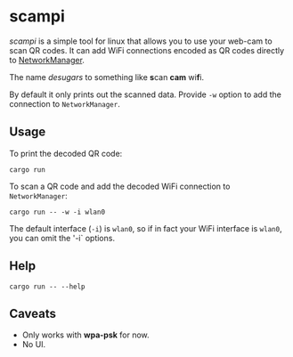 # scampi
*scampi* is a simple tool for linux that allows you to use your web-cam to scan
QR codes. It can add WiFi connections encoded as QR codes directly to
[NetworkManager](https://www.networkmanager.dev/).

The name *desugars* to something like **s**can **cam** wi**f**i.

By default it only prints out the scanned data. Provide `-w` option to add the
connection to `NetworkManager`.

## Usage
To print the decoded QR code:

	cargo run

To scan a QR code and add the decoded WiFi connection to `NetworkManager`:

	cargo run -- -w -i wlan0

The default interface (`-i`) is `wlan0`, so if in fact your WiFi interface is
`wlan0`, you can omit the '-i` options.

## Help

	cargo run -- --help

## Caveats

  * Only works with **wpa-psk** for now.
  * No UI.
